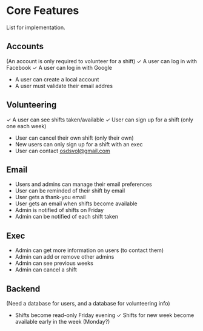Core Features
=============
List for implementation.

Accounts
--------
(An account is only required to volunteer for a shift)
✓ A user can log in with Facebook
✓ A user can log in with Google
* A user can create a local account
* A user must validate their email addres

Volunteering
------------
✓ A user can see shifts taken/available
✓ User can sign up for a shift (only one each week)
* User can cancel their own shift (only their own)
* New users can only sign up for a shift with an exec
* User can contact osdsvol@gmail.com

Email
-----
* Users and admins can manage their email preferences
* User can be reminded of their shift by email
* User gets a thank-you email
* User gets an email when shifts become available
* Admin is notified of shifts on Friday
* Admin can be notified of each shift taken

Exec
----
* Admin can get more information on users (to contact them)
* Admin can add or remove other admins
* Admin can see previous weeks
* Admin can cancel a shift


Backend
-------
(Need a database for users, and a database for volunteering info)
* Shifts become read-only Friday evening
✓ Shifts for new week become available early in the week (Monday?)
